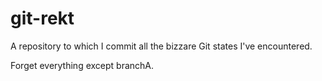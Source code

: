 # git-rekt
A repository to which I commit all the bizzare Git states I've encountered.

Forget everything except branchA.
